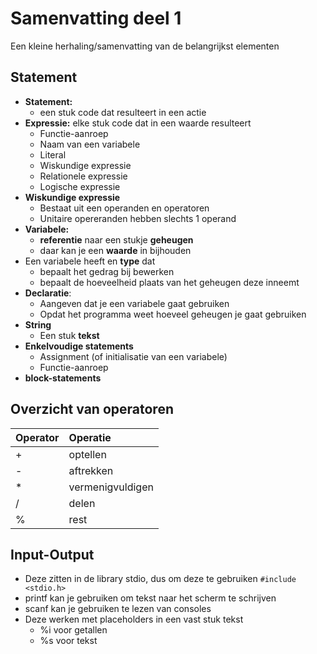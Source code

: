 # Samenvatting deel 1

Een kleine herhaling/samenvatting van de belangrijkst elementen

## Statement

* **Statement:**
    * een stuk code dat resulteert in een actie
* **Expressie:** elke stuk code dat in een waarde resulteert
    * Functie-aanroep
    * Naam van een variabele
    * Literal
    *  Wiskundige expressie
    *  Relationele expressie
    * Logische expressie
* **Wiskundige expressie**
    * Bestaat uit een operanden en operatoren
    * Unitaire opereranden hebben slechts 1 operand
* **Variabele:**
    * **referentie** naar een stukje **geheugen**
    * daar kan je een **waarde** in bijhouden
* Een variabele heeft en **type** dat
    * bepaalt het gedrag bij bewerken
    * bepaalt de hoeveelheid plaats van het geheugen deze inneemt
* **Declaratie**:
    * Aangeven dat je een variabele gaat gebruiken
    * Opdat het programma weet hoeveel geheugen je gaat gebruiken
* **String**
    * Een stuk **tekst**
* **Enkelvoudige statements**
    * Assignment (of initialisatie van een variabele)
    * Functie-aanroep
* **block-statements**

## Overzicht van operatoren

| Operator | Operatie         |
|:---------|:-----------------|
| +        | optellen         |
| -        | aftrekken        |
| *        | vermenigvuldigen |
| /        | delen            |
| %        | rest             |

## Input-Output

* Deze zitten in de library stdio, dus om deze te gebruiken ```#include <stdio.h>```
* printf kan je gebruiken om tekst naar het scherm te schrijven
* scanf kan je gebruiken te lezen van consoles
* Deze werken met placeholders in een vast stuk tekst
    * %i voor getallen
    * %s voor tekst
